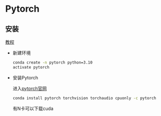 # Pytorch

## 安装

[教程](https://blog.csdn.net/MCYZSF/article/details/116525159)

+ 新建环境

  ```bash
  conda create -n pytorch python=3.10
  activate pytorch
  ```

+ 安装Pytorch

  进入[pytorch官网](https://pytorch.org/)

  ```bash
  conda install pytorch torchvision torchaudio cpuonly -c pytorch
  ```

  有N卡可以下载cuda





